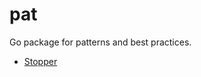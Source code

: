 # pat

Go package for patterns and best practices.

  * [Stopper](http://godoc.org/github.com/stretchr/pat/stop)
